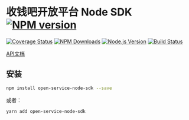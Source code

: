 # 收钱吧开放平台 Node SDK [![NPM version](http://img.shields.io/npm/v/open-service-node-sdk.svg?style=flat)](https://npmjs.org/package/open-service-node-sdk)

[![Coverage Status](https://coveralls.io/repos/github/xuyuanxiang/open-service-node-sdk/badge.svg)](https://coveralls.io/github/xuyuanxiang/open-service-node-sdk)
[![NPM Downloads](https://img.shields.io/npm/dm/open-service-node-sdk.svg?style=flat)](https://npmjs.org/package/open-service-node-sdk)
[![Node.js Version](https://img.shields.io/node/v/open-service-node-sdk.svg?style=flat)](http://nodejs.org/download/)
[![Build Status](https://travis-ci.org/xuyuanxiang/open-service-node-sdk.svg?style=flat-square)](https://travis-ci.org/xuyuanxiang/open-service-node-sdk)

[API文档](https://xuyuanxiang.github.io/open-service-node-sdk/module-open-service-node-sdk.html)

## 安装

```bash
npm install open-service-node-sdk --save
```
或者：
```bash
yarn add open-service-node-sdk
```